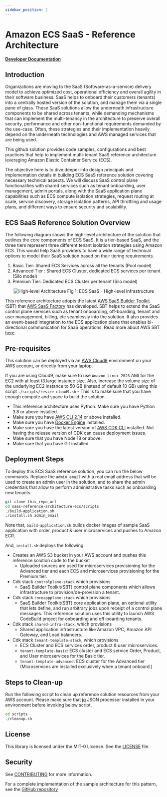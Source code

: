```yaml
---
sidebar_position: 2
---
```

# Amazon ECS SaaS - Reference Architecture

**[Developer Documentation](DEVELOPER_GUIDE.md)**
## Introduction
Organizations are moving to the SaaS (Software-as-a-service) delivery model to achieve optimized cost, operational efficiency and overall agility in their software business. SaaS helps to onboard their customers (tenants) into a centrally hosted version of the solution, and manage them via a single pane of glass. These SaaS solutions allow the underneath infrastructure components to be shared across tenants, while demanding mechanisms that can implement the multi-tenancy in the architecture to preserve overall security, performance and other non-functional requirements demanded by the use-case. Often, these strategies and their implementation heavily depend on the underneath technologies and AWS managed services that are being used.

This github solution provides code samples, configurations and best practices that help to implement multi-tenant SaaS reference architecture leveraging Amazon Elastic Container Service (ECS).

The objective here is to dive deeper into design principals and implementation details in building ECS SaaS reference solution covering necessary technical aspects. We will discuss SaaS control plane functionalities with shared services such as tenant onboarding, user management, admin portals, along with the SaaS application plane capabilities such as ECS compute isolation strategies, request routing at scale, service discovery, storage isolation patterns, API throttling and usage plans, and different ways to ensure security and scalability.

## ECS SaaS Reference Solution Overview
The following diagram shows the high-level architecture of the solution that outlines the core components of ECS SaaS. It is a tier-based SaaS, and the three tiers represent three different tenant isolation strategies using Amazon ECS. This would help SaaS providers to have a wide range of technical options to model their SaaS solution based on their tiering requirements.

1. Basic Tier: Shared ECS Services across all the tenants (Pool model)
2. Advanced Tier : Shared ECS Cluster, dedicated ECS services per tenant (Silo model)
3. Premium Tier: Dedicated ECS Cluster per tenant (Silo model)

<p align="center">
<img src="images/archi-high-level.png" alt="High-level Architecture"/>
Fig 1: ECS SaaS - High-level infrastructure
</p>


This reference architecture adopts the latest [AWS SaaS Builder Toolkit](https://github.com/awslabs/sbt-aws) (SBT) that [AWS SaaS Factory](https://aws.amazon.com/partners/programs/saas-factory) has developed. SBT helps to extend the SaaS control plane services such as tenant onboarding, off-boarding, tenant and user management, billing, etc seamlessly into the solution. It also provides an event-based integration to the ECS application plane that enables bi-directional communication for SaaS operations. Read more about AWS SBT [here](https://github.com/awslabs/sbt-aws/blob/main/docs/public/README.md).


## Pre-requisites
This solution can be deployed via an [AWS Cloud9](https://aws.amazon.com/pm/cloud9/) environment on your AWS account, or directly from your laptop.

If you are using Cloud9, make sure to use `Amazon Linux 2023` AMI for the EC2 with at least t3.large instance size. Also, increase the volume size of the underlying EC2 instance to 50 GB (instead of default 10 GB) using this script `./scripts/resize-cloud9.sh` - This is to make sure that you have enough compute and space to build the solution.

- This reference architecture uses Python. Make sure you have Python 3.8 or above installed.
- Make sure you have [AWS CLI 2.14](https://docs.aws.amazon.com/cli/latest/userguide/cli-chap-install.html) or above installed.
- Make sure you have [Docker Engine](https://docs.aws.amazon.com/serverless-application-model/latest/developerguide/install-docker.html) installed.
- Make sure you have the latest version of [AWS CDK CLI](https://docs.aws.amazon.com/cdk/latest/guide/cli.html) installed. Not having the release version of CDK can cause deployment issues.
- Make sure that you have Node 18 or above.
- Make sure that you have Git installed.


## Deployment Steps

To deploy this ECS SaaS reference solution, you can run the below commands. Replace the ```admin_email``` with a real email address that will be used to create an admin user in the solution, and to share the admin credentials that allow to perform administrative tasks such as onboarding new tenants.


```bash
git clone this_repo_url
cd saas-reference-architecture-ecs/scripts
./build-application.sh 
./install.sh admin_email 
```

Note that, ```build-application.sh``` builds docker images of sample SaaS application with order, product & user microservices and pushes to Amazon ECR.

And, ```install.sh``` deploys the following:

- Creates an AWS S3 bucket in your AWS account and pushes this reference solution code to the bucket
  - Uploaded sources are used for microservices provisioning for the Advanced tier and each ECS and microservices provisioning for the Premium tier.
- Cdk stack `controlplane-stack` which provisions
  - SaaS Builder Toolkit(SBT) control plane components which allows infrastructure to provision/de-provision a tenant.
- Cdk stack `coreappplane-stack` which provisions
  - SaaS Builder Toolkit(SBT) core application plane, an optional utility that lets define, and run arbitrary jobs upon receipt of a control plane messages. This reference solution uses this utility to launch AWS CodeBuild project for onboarding and off-boarding tenants.
- Cdk stack `shared-infra-stack`, which provisions
  - Shared application infrastructure like Amazon VPC, Amazon API Gateway, and Load balancers.
- Cdk stack `tenant-template-stack`, which provisions
  - ECS Cluster and ECS services order, product & user microservices.
  - `tenant-template-basic`: ECS cluster and ECS service Order, Product, and User microservices for the Basic tier.
  - `tenant-template-advanced`: ECS cluster for the Advanced tier (Microservices are installed exclusively when a tenant onboard.)

## Steps to Clean-up

Run the following script to clean up reference solution resources from your AWS account. Please make sure that [jq](https://jqlang.github.io/jq/download/) JSON processor installed in your environment before invoking below script.

```bash
cd scripts
./cleanup.sh
```
## License

This library is licensed under the MIT-0 License. See the [LICENSE](LICENSE) file.

## Security

See [CONTRIBUTING](CONTRIBUTING.md#security-issue-notifications) for more information.

For a complete implementation of the sample architecture for this pattern, see the [GitHub repository](https://github.com/aws-samples/saas-reference-architecture-ecs)